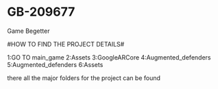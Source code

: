 # GB-209677
Game Begetter

#HOW TO FIND THE PROJECT DETAILS#



1:GO TO main_game
2:Assets
3:GoogleARCore
4:Augmented_defenders
5:Augmented_defenders
6:Assets

there all the major folders for the project can be found
